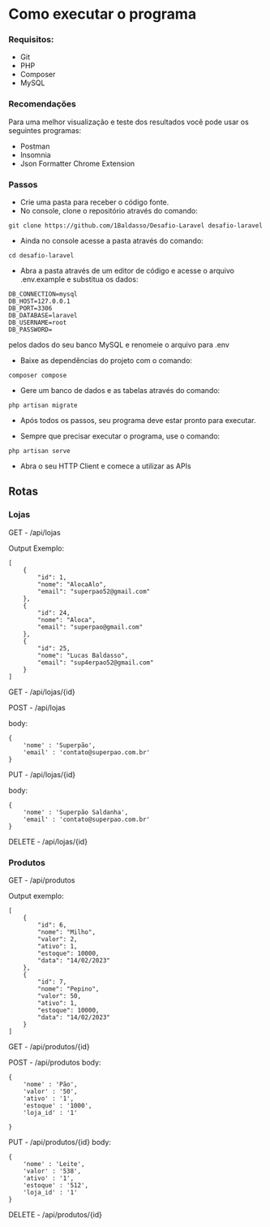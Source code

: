 # Como executar o programa

### Requisitos:

- Git
- PHP
- Composer
- MySQL

### Recomendações
Para uma melhor visualização e teste dos resultados você pode usar os seguintes programas:
- Postman
- Insomnia
- Json Formatter Chrome Extension

### Passos

- Crie uma pasta para receber o código fonte.
- No console, clone o repositório através do comando:

```
git clone https://github.com/1Baldasso/Desafio-Laravel desafio-laravel
```

- Ainda no console acesse a pasta através do comando:

```
cd desafio-laravel
```

- Abra a pasta através de um editor de código e acesse o arquivo .env.example e substitua os dados:
```
DB_CONNECTION=mysql
DB_HOST=127.0.0.1
DB_PORT=3306
DB_DATABASE=laravel
DB_USERNAME=root
DB_PASSWORD=
```
pelos dados do seu banco MySQL e renomeie o arquivo para .env

- Baixe as dependências do projeto com o comando:

```
composer compose
```

- Gere um banco de dados e as tabelas através do comando:

```
php artisan migrate
```

- Após todos os passos, seu programa deve estar pronto para executar.

- Sempre que precisar executar o programa, use o comando:

```
php artisan serve
```

- Abra o seu HTTP Client e comece a utilizar as APIs

## Rotas

### Lojas
GET - /api/lojas

Output Exemplo:
```
[
    {
        "id": 1,
        "nome": "AlocaAlo",
        "email": "superpao52@gmail.com"
    },
    {
        "id": 24,
        "nome": "Aloca",
        "email": "superpao@gmail.com"
    },
    {
        "id": 25,
        "nome": "Lucas Baldasso",
        "email": "sup4erpao52@gmail.com"
    }
]
```
GET - /api/lojas/{id}

POST - /api/lojas 

body: 
```
{
    'nome' : 'Superpão',
    'email' : 'contato@superpao.com.br'
}
```
PUT - /api/lojas/{id}

body: 
```
{
    'nome' : 'Superpão Saldanha',
    'email' : 'contato@superpao.com.br'
}
```
DELETE - /api/lojas/{id}

### Produtos
GET - /api/produtos

Output exemplo:
```
[
    {
        "id": 6,
        "nome": "Milho",
        "valor": 2,
        "ativo": 1,
        "estoque": 10000,
        "data": "14/02/2023"
    },
    {
        "id": 7,
        "nome": "Pepino",
        "valor": 50,
        "ativo": 1,
        "estoque": 10000,
        "data": "14/02/2023"
    }
]
```
GET - /api/produtos/{id}

POST - /api/produtos 
body: 
```
{
    'nome' : 'Pão',
    'valor' : '50',
    'ativo' : '1',
    'estoque' : '1000',
    'loja_id' : '1'

}
```
PUT - /api/produtos/{id}
body: 
```
{
    'nome' : 'Leite',
    'valor' : '538',
    'ativo' : '1',
    'estoque' : '512',
    'loja_id' : '1'
}
```
DELETE - /api/produtos/{id}
